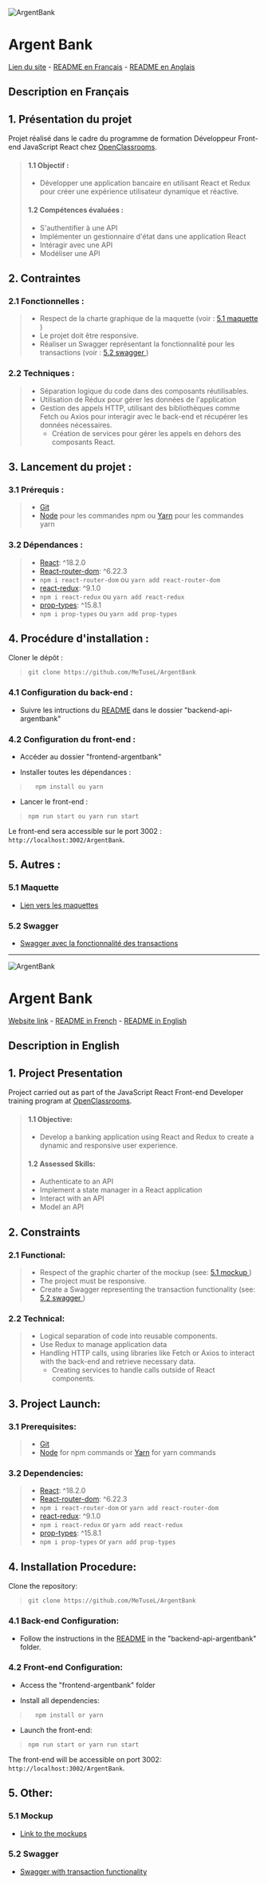 ![ArgentBank](/ArgentBank/frontend-argentbank/src/assets/logo/argentBankLogo.png)

# Argent Bank

[Lien du site](https://metusel.github.io/ArgentBank/) - <a href="#description-en-français">README en Français</a> - <a href="#description-in-english">README en Anglais</a>

## Description en Français

## 1. Présentation du projet

Projet réalisé dans le cadre du programme de formation Développeur Front-end JavaScript React chez [OpenClassrooms](https://openclassrooms.com/fr/paths/877-developpeur-dapplication-javascript-react).

> #### 1.1 Objectif :
>
> - Développer une application bancaire en utilisant React et Redux pour créer une expérience utilisateur dynamique et réactive.
>
> #### 1.2 Compétences évaluées :
>
> - S'authentifier à une API
> - Implémenter un gestionnaire d'état dans une application React
> - Intéragir avec une API
> - Modéliser une API

## 2. Contraintes

### 2.1 Fonctionnelles :

> - Respect de la charte graphique de la maquette (voir : <a href="#51-maquette"> 5.1 maquette </a>)
> - Le projet doit être responsive.
> - Réaliser un Swagger représentant la fonctionnalité pour les transactions (voir : <a href="#52-swagger">5.2 swagger </a>)

### 2.2 Techniques :

> - Séparation logique du code dans des composants réutilisables.
> - Utilisation de Rédux pour gérer les données de l'application
> - Gestion des appels HTTP, utilisant des bibliothèques comme Fetch ou Axios pour interagir avec le back-end et récupérer les données nécessaires.
>   - Création de services pour gérer les appels en dehors des composants React.

## 3. Lancement du projet :

### 3.1 Prérequis :

> - [Git](https://git-scm.com)
> - [Node](https://nodejs.org/en/) pour les commandes npm ou [Yarn](https://yarnpkg.com/) pour les commandes yarn

### 3.2 Dépendances :

> - [React](https://reactjs.org): ^18.2.0
> - [React-router-dom](https://reactrouter.com/): ^6.22.3
> - `npm i react-router-dom` ou `yarn add react-router-dom`
> - [react-redux](https://react-redux.js.org/): ^9.1.0
> - `npm i react-redux` ou `yarn add react-redux`
> - [prop-types](https://www.npmjs.com/package/prop-types): ^15.8.1
> - `npm i prop-types` ou `yarn add prop-types`

## 4. Procédure d'installation :

Cloner le dépôt :

>     git clone https://github.com/MeTuseL/ArgentBank

### 4.1 Configuration du back-end :

- Suivre les intructions  du [README](/ArgentBank/backend-api-argentbank/README.md) dans le dossier "backend-api-argentbank"

### 4.2 Configuration du front-end :

- Accéder au dossier "frontend-argentbank"

- Installer toutes les dépendances :

>       npm install ou yarn

- Lancer le front-end :

>     npm run start ou yarn run start

Le front-end sera accessible sur le port 3002 :
`http://localhost:3002/ArgentBank`.

## 5. Autres :

### 5.1 Maquette

 - [Lien vers les maquettes](/ArgentBank/backend-api-argentbank/designs/)

### 5.2 Swagger

- [Swagger avec la fonctionnalité des transactions](/ArgentBank/frontend-argentbank/swagger.yaml)

---

![ArgentBank](/ArgentBank/frontend-argentbank/src/assets/logo/argentBankLogo.png)

# Argent Bank

[Website link](https://metusel.github.io/ArgentBank/) - <a href="#description-en-français">README in French</a> - <a href="#description-in-english">README in English</a>

## Description in English

## 1. Project Presentation

Project carried out as part of the JavaScript React Front-end Developer training program at [OpenClassrooms](https://openclassrooms.com/fr/paths/877-developpeur-dapplication-javascript-react).

> #### 1.1 Objective:
>
> - Develop a banking application using React and Redux to create a dynamic and responsive user experience.
>
> #### 1.2 Assessed Skills:
>
> - Authenticate to an API
> - Implement a state manager in a React application
> - Interact with an API
> - Model an API

## 2. Constraints

### 2.1 Functional:

> - Respect of the graphic charter of the mockup (see: <a href="#51-maquette"> 5.1 mockup </a>)
> - The project must be responsive.
> - Create a Swagger representing the transaction functionality (see: <a href="#52-swagger">5.2 swagger </a>)

### 2.2 Technical:

> - Logical separation of code into reusable components.
> - Use Redux to manage application data
> - Handling HTTP calls, using libraries like Fetch or Axios to interact with the back-end and retrieve necessary data.
>   - Creating services to handle calls outside of React components.

## 3. Project Launch:

### 3.1 Prerequisites:

> - [Git](https://git-scm.com)
> - [Node](https://nodejs.org/en/) for npm commands or [Yarn](https://yarnpkg.com/) for yarn commands

### 3.2 Dependencies:

> - [React](https://reactjs.org): ^18.2.0
> - [React-router-dom](https://reactrouter.com/): ^6.22.3
> - `npm i react-router-dom` or `yarn add react-router-dom`
> - [react-redux](https://react-redux.js.org/): ^9.1.0
> - `npm i react-redux` or `yarn add react-redux`
> - [prop-types](https://www.npmjs.com/package/prop-types): ^15.8.1
> - `npm i prop-types` or `yarn add prop-types`

## 4. Installation Procedure:

Clone the repository:

>     git clone https://github.com/MeTuseL/ArgentBank

### 4.1 Back-end Configuration:

- Follow the instructions in the [README](/ArgentBank/backend-api-argentbank/README.md) in the "backend-api-argentbank" folder.

### 4.2 Front-end Configuration:

- Access the "frontend-argentbank" folder

- Install all dependencies:

>       npm install or yarn

- Launch the front-end:

>     npm run start or yarn run start

The front-end will be accessible on port 3002:
`http://localhost:3002/ArgentBank`.

## 5. Other:

### 5.1 Mockup

- [Link to the mockups](/ArgentBank/backend-api-argentbank/designs/)

### 5.2 Swagger

- [Swagger with transaction functionality](/ArgentBank/frontend-argentbank/swagger.yaml)